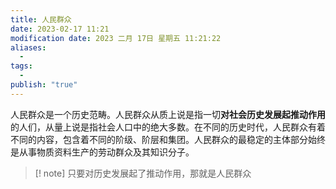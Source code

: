 ```yaml
---
title: 人民群众
date: 2023-02-17 11:21
modification date: 2023 二月 17日 星期五 11:21:22
aliases:
  - 
tags:
  - 
publish: "true"
---
```


人民群众是一个历史范畴。人民群众从质上说是指一切**对社会历史发展起推动作用**的人们，从量上说是指社会人口中的绝大多数。在不同的历史时代，人民群众有着不同的内容，包含着不同的阶级、阶层和集团。人民群众的最稳定的主体部分始终是从事物质资料生产的劳动群众及其知识分子。

>[! note]
>只要对历史发展起了推动作用，那就是人民群众